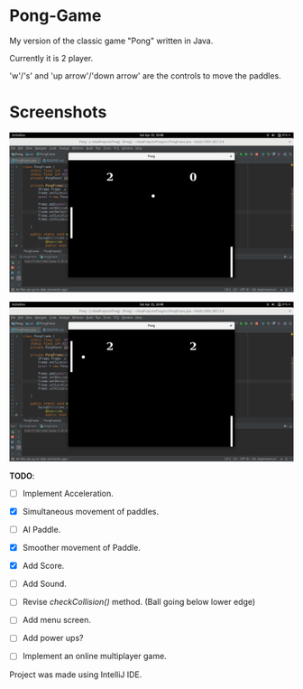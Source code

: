 # Pong-Game
My version of the classic game "Pong" written in Java.

Currently it is 2 player.

'w'/'s' and 'up arrow'/'down arrow'  are the controls to move the paddles.

# Screenshots

![screenshot-1](./screenshots/img1.png)

![screnshot-2](./screenshots/img2.png)

**TODO**:
- [ ] Implement Acceleration.
- [x] Simultaneous movement of paddles.
- [ ] AI Paddle.
- [x] Smoother movement of Paddle.
- [x] Add Score.
- [ ] Add Sound.
- [ ] Revise *checkCollision()* method. (Ball going below lower edge)
- [ ] Add menu screen.
- [ ] Add power ups?
- [ ] Implement an online multiplayer game.
    

Project was made using IntelliJ IDE.
